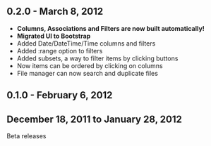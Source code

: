 0.2.0 - March 8, 2012
---

- **Columns, Associations and Filters are now built automatically!**
- **Migrated UI to Bootstrap**
- Added Date/DateTime/Time columns and filters
- Added :range option to filters
- Added subsets, a way to filter items by clicking buttons
- Now items can be ordered by clicking on columns
- File manager can now search and duplicate files

0.1.0 - February 6, 2012
---

December 18, 2011 to January 28, 2012
---

Beta releases
